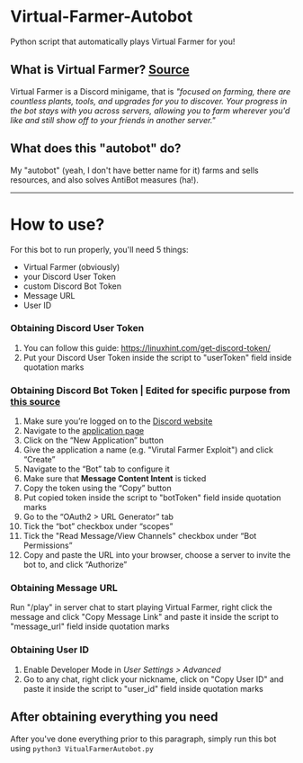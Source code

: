 # Virtual-Farmer-Autobot
Python script that automatically plays Virtual Farmer for you!

## What is Virtual Farmer? [Source](https://virtualfarmerbot.com/)
Virtual Farmer is a Discord minigame, that is *"focused on farming, there are countless plants, tools, and upgrades for you to discover. Your progress in the bot stays with you across servers, allowing you to farm wherever you'd like and still show off to your friends in another server."*

## What does this "autobot" do?
My "autobot" (yeah, I don't have better name for it) farms and sells resources, and also solves AntiBot measures (ha!).
___
# How to use?
For this bot to run properly, you'll need 5 things:
- Virtual Farmer (obviously)
- your Discord User Token
- custom Discord Bot Token
- Message URL
- User ID

### Obtaining Discord User Token
1. You can follow this guide: https://linuxhint.com/get-discord-token/
2. Put your Discord User Token inside the script to "userToken" field inside quotation marks

### Obtaining Discord Bot Token | Edited for specific purpose from [this source](https://discordpy.readthedocs.io/en/stable/discord.html)
1. Make sure you’re logged on to the [Discord website](https://discord.com/)
2. Navigate to the [application page](https://discord.com/developers/applications)
3. Click on the “New Application” button
4. Give the application a name (e.g. "Virutal Farmer Exploit") and click “Create”
5. Navigate to the “Bot” tab to configure it
6. Make sure that **Message Content Intent** is ticked
7. Copy the token using the “Copy” button
8. Put copied token inside the script to "botToken" field inside quotation marks
9. Go to the “OAuth2 > URL Generator” tab
10. Tick the “bot” checkbox under “scopes”
11. Tick the "Read Message/View Channels" checkbox under “Bot Permissions”
12. Copy and paste the URL into your browser, choose a server to invite the bot to, and click “Authorize”

### Obtaining Message URL
Run "/play" in server chat to start playing Virtual Farmer, right click the message and click "Copy Message Link" and paste it inside the script to "message_url" field inside quotation marks

### Obtaining User ID
1. Enable Developer Mode in *User Settings > Advanced*
2. Go to any chat, right click your nickname, click on "Copy User ID" and paste it inside the script to "user_id" field inside quotation marks

## After obtaining everything you need
After you've done everything prior to this paragraph, simply run this bot using `python3 VitualFarmerAutobot.py`
